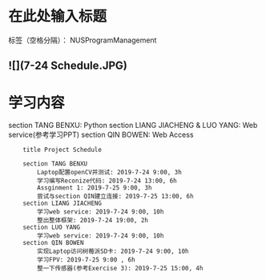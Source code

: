 ﻿# 在此处输入标题

标签（空格分隔）： NUSProgramManagement

![](7-24 Schedule.JPG)
---

# 学习内容
section TANG BENXU: Python
section LIANG JIACHENG & LUO YANG: Web service(参考学习PPT)
section QIN BOWEN: Web Access

```gantt
    title Project Schedule
    
    section TANG BENXU
        Laptop配置openCV并测试: 2019-7-24 9:00, 3h
        学习编写Reconize代码: 2019-7-24 13:00, 6h
        Assginment 1: 2019-7-25 9:00, 3h
        尝试与section QIN建立连接: 2019-7-25 13:00, 6h
    section LIANG JIACHENG
        学习web service: 2019-7-24 9:00, 10h
        整出整体框架: 2019-7-24 19:00, 2h
    section LUO YANG 
        学习web service: 2019-7-24 9:00, 10h
    section QIN BOWEN
        实现Laptop访问树莓派SD卡: 2019-7-24 9:00, 10h
        学习FPV: 2019-7-25 9:00 , 6h
        整一下传感器(参考Exercise 3): 2019-7-25 15:00, 4h
```





